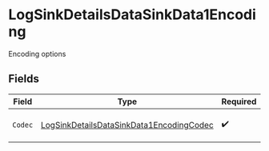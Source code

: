 # LogSinkDetailsDataSinkData1Encoding

Encoding options


## Fields

| Field                                                                                                       | Type                                                                                                        | Required                                                                                                    | Description                                                                                                 | Example                                                                                                     |
| ----------------------------------------------------------------------------------------------------------- | ----------------------------------------------------------------------------------------------------------- | ----------------------------------------------------------------------------------------------------------- | ----------------------------------------------------------------------------------------------------------- | ----------------------------------------------------------------------------------------------------------- |
| `Codec`                                                                                                     | [LogSinkDetailsDataSinkData1EncodingCodec](../../models/shared/logsinkdetailsdatasinkdata1encodingcodec.md) | :heavy_check_mark:                                                                                          | Codec to encode logs in                                                                                     | json                                                                                                        |